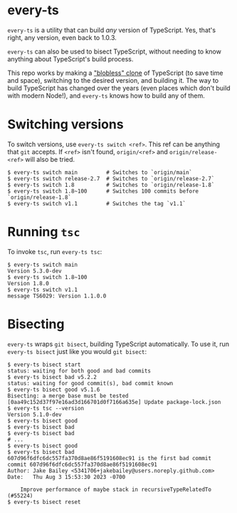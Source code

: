 # every-ts

`every-ts` is a utility that can build _any_ version of TypeScript. Yes, that's
right, any version, even back to 1.0.3.

`every-ts` can also be used to bisect TypeScript, without needing to know
anything about TypeScript's build process.

This repo works by making a
["blobless" clone](https://github.blog/2020-12-21-get-up-to-speed-with-partial-clone-and-shallow-clone/)
of TypeScript (to save time and space), switching to the desired version, and
building it. The way to build TypeScript has changed over the years (even places
which don't build with modern Node!), and `every-ts` knows how to build any of
them.

# Switching versions

To switch versions, use `every-ts switch <ref>`. This ref can be anything that
`git` accepts. If `<ref>` isn't found, `origin/<ref>` and `origin/release-<ref>`
will also be tried.

```
$ every-ts switch main         # Switches to `origin/main`
$ every-ts switch release-2.7  # Switches to `origin/release-2.7`
$ every-ts switch 1.8          # Switches to `origin/release-1.8`
$ every-ts switch 1.8~100      # Switches 100 commits before `origin/release-1.8`
$ every-ts switch v1.1         # Switches the tag `v1.1`
```

# Running `tsc`

To invoke `tsc`, run `every-ts tsc`:

```
$ every-ts switch main
Version 5.3.0-dev
$ every-ts switch 1.8~100
Version 1.8.0
$ every-ts switch v1.1
message TS6029: Version 1.1.0.0
```

# Bisecting

`every-ts` wraps `git bisect`, building TypeScript automatically. To use it, run
`every-ts bisect` just like you would `git bisect`:

```
$ every-ts bisect start
status: waiting for both good and bad commits
$ every-ts bisect bad v5.2.2
status: waiting for good commit(s), bad commit known
$ every-ts bisect good v5.1.6
Bisecting: a merge base must be tested
[0aa49c152d37f97e16ad3d166701d0f7166a635e] Update package-lock.json
$ every-ts tsc --version
Version 5.1.0-dev
$ every-ts bisect good
$ every-ts bisect bad
$ every-ts bisect bad
# ...
$ every-ts bisect good
$ every-ts bisect bad
607d96f6dfc6dc557fa370d8ae86f5191608ec91 is the first bad commit
commit 607d96f6dfc6dc557fa370d8ae86f5191608ec91
Author: Jake Bailey <5341706+jakebailey@users.noreply.github.com>
Date:   Thu Aug 3 15:53:30 2023 -0700

    Improve performance of maybe stack in recursiveTypeRelatedTo (#55224)
$ every-ts bisect reset
```

<!-- TODO: need a way to get TS bin into run PATH

`bisect run` is also supported:

```
$ every-ts bisect start
status: waiting for both good and bad commits
$ every-ts bisect old v5.0.3
status: waiting for good commit(s), bad commit known
$ every-ts bisect new v4.9.4
Bisecting: a merge base must be tested
[0aa49c152d37f97e16ad3d166701d0f7166a635e] Update package-lock.json
$ every-ts bisect run tsc --version
``` -->
